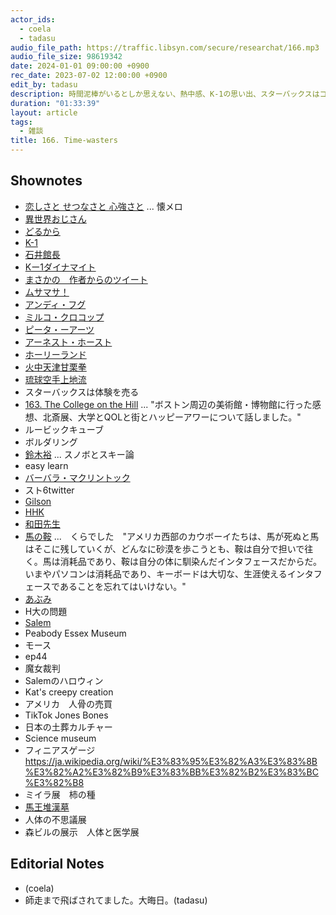 ```yaml
---
actor_ids:
  - coela
  - tadasu
audio_file_path: https://traffic.libsyn.com/secure/researchat/166.mp3 
audio_file_size: 98619342
date: 2024-01-01 09:00:00 +0900
rec_date: 2023-07-02 12:00:00 +0900
edit_by: tadasu
description: 時間泥棒がいるとしか思えない、熱中感、K-1の思い出、スターバックスはコーヒーを売っているのではない論、　
duration: "01:33:39"
layout: article
tags:
  - 雑談
title: 166. Time-wasters
---
```


## Shownotes
- [恋しさと せつなさと 心強さと](https://www.youtube.com/watch?v=oBE4lGvGUVg&ab_channel=avex) ... 懐メロ
- [異世界おじさん](https://www.amazon.co.jp/dp/B07K84PQJN)
- [どるから](https://www.amazon.co.jp/dp/B079T2C2Z4)
- [K-1](https://ja.wikipedia.org/wiki/K-1)
- [石井館長](https://ja.wikipedia.org/wiki/%E7%9F%B3%E4%BA%95%E5%92%8C%E7%BE%A9)
- [Kー1ダイナマイト]([https://ja.wikipedia.org/wiki/K-1_%E3%83%80%E3%82%A4%E3%83%8A%E3%83%9E%E3%82%A4%E3%83%88](https://www.amazon.co.jp/dp/4091425631))
- [まさかの　作者からのツイート](https://twitter.com/takayuk/status/1682927505710403585)
- [ムサマサ！](https://www.youtube.com/channel/UCb0VvRxoupAlBeIiYbAsHXg)
- [アンディ・フグ](https://ja.wikipedia.org/wiki/%E3%82%A2%E3%83%B3%E3%83%87%E3%82%A3%E3%83%BB%E3%83%95%E3%82%B0)
- [ミルコ・クロコップ](https://ja.wikipedia.org/wiki/%E3%83%9F%E3%83%AB%E3%82%B3%E3%83%BB%E3%82%AF%E3%83%AD%E3%82%B3%E3%83%83%E3%83%97)
- [ピータ・ーアーツ](https://ja.wikipedia.org/wiki/%E3%83%94%E3%83%BC%E3%82%BF%E3%83%BC%E3%83%BB%E3%82%A2%E3%83%BC%E3%83%84)
- [アーネスト・ホースト](https://ja.wikipedia.org/wiki/%E3%82%A2%E3%83%BC%E3%83%8D%E3%82%B9%E3%83%88%E3%83%BB%E3%83%9B%E3%83%BC%E3%82%B9%E3%83%88)
- [ホーリーランド](https://www.amazon.co.jp/dp/B00DMULE78/)
- [火中天津甘栗拳](https://dic.pixiv.net/a/%E7%81%AB%E4%B8%AD%E5%A4%A9%E6%B4%A5%E7%94%98%E6%A0%97%E6%8B%B3)
- [琉球空手上地流](https://www.youtube.com/watch?v=WRAy-HqDKCk&ab_channel=MJ)
- スターバックスは体験を売る
- [163. The College on the Hill](https://researchat.fm/episode/163) ... "ボストン周辺の美術館・博物館に行った感想、北斎展、大学とQOLと街とハッピーアワーについて話しました。"
- ルービックキューブ
- ボルダリング
- [鈴木裕](https://news.denfaminicogamer.jp/projectbook/virtua_fighter) ... スノボとスキー論
- easy learn  
- [バーバラ・マクリントック](https://ja.wikipedia.org/wiki/%E3%83%90%E3%83%BC%E3%83%90%E3%83%A9%E3%83%BB%E3%83%9E%E3%82%AF%E3%83%AA%E3%83%B3%E3%83%88%E3%83%83%E3%82%AF)
- スト6twitter
- [Gilson](https://www.gilson.com/)
- [HHK](https://www.amazon.co.jp/dp/B082TSZ27D/)
- [和田先生](https://happyhackingkb.com/jp/special/dr_wada/)
- [馬の鞍](https://happyhackingkb.com/jp/special/dr_wada/) ...　くらでした　"アメリカ西部のカウボーイたちは、馬が死ぬと馬はそこに残していくが、どんなに砂漠を歩こうとも、鞍は自分で担いで往く。馬は消耗品であり、鞍は自分の体に馴染んだインタフェースだからだ。 いまやパソコンは消耗品であり、キーボードは大切な、生涯使えるインタフェースであることを忘れてはいけない。"
- [あぶみ](https://ja.wikipedia.org/wiki/%E9%90%99)
- H大の問題
- [Salem](https://mail.google.com/mail/u/0/#inbox)
- Peabody Essex Museum
- モース
- ep44
- 魔女裁判
- Salemのハロウィン
- Kat's creepy creation
- アメリカ　人骨の売買
- TikTok Jones Bones
- 日本の土葬カルチャー
- Science museum
- フィニアスゲージ　https://ja.wikipedia.org/wiki/%E3%83%95%E3%82%A3%E3%83%8B%E3%82%A2%E3%82%B9%E3%83%BB%E3%82%B2%E3%83%BC%E3%82%B8
- ミイラ展　柿の種
- [馬王堆漢墓](https://ja.wikipedia.org/wiki/%E9%A6%AC%E7%8E%8B%E5%A0%86%E6%BC%A2%E5%A2%93)
- 人体の不思議展
- 森ビルの展示　人体と医学展

## Editorial Notes
- (coela)
- 師走まで飛ばされてました。大晦日。(tadasu)
